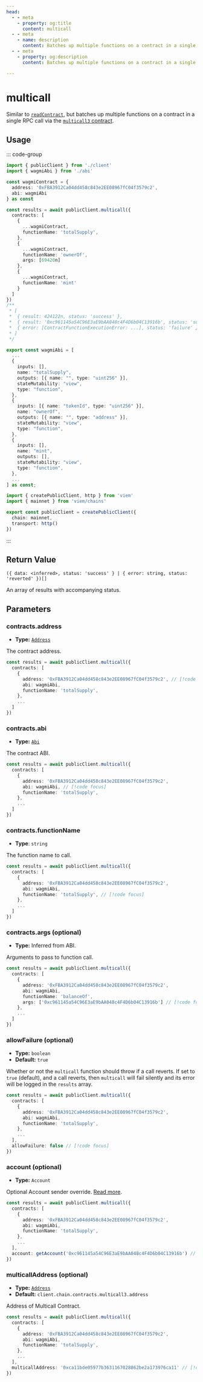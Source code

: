 ```yaml
---
head:
  - - meta
    - property: og:title
      content: multicall
  - - meta
    - name: description
      content: Batches up multiple functions on a contract in a single call.
  - - meta
    - property: og:description
      content: Batches up multiple functions on a contract in a single call.

---
```


# multicall

Similar to [`readContract`](/docs/contract/readContract), but batches up multiple functions on a contract in a single RPC call via the [`multicall3` contract](https://github.com/mds1/multicall). 

## Usage

::: code-group

```ts [example.ts]
import { publicClient } from './client'
import { wagmiAbi } from './abi'

const wagmiContract = {
  address: '0xFBA3912Ca04dd458c843e2EE08967fC04f3579c2',
  abi: wagmiAbi
} as const

const results = await publicClient.multicall({
  contracts: [
    {
      ...wagmiContract,
      functionName: 'totalSupply',
    },
    {
      ...wagmiContract,
      functionName: 'ownerOf',
      args: [69420n]
    },
    {
      ...wagmiContract,
      functionName: 'mint'
    }
  ]
})
/**
 * [
 *  { result: 424122n, status: 'success' },
 *  { result: '0xc961145a54C96E3aE9bAA048c4F4D6b04C13916b', status: 'success' },
 *  { error: [ContractFunctionExecutionError: ...], status: 'failure' }
 * ]
 */
```

```ts [abi.ts]
export const wagmiAbi = [
  ...
  {
    inputs: [],
    name: "totalSupply",
    outputs: [{ name: "", type: "uint256" }],
    stateMutability: "view",
    type: "function",
  },
  {
    inputs: [{ name: "tokenId", type: "uint256" }],
    name: "ownerOf",
    outputs: [{ name: "", type: "address" }],
    stateMutability: "view",
    type: "function",
  },
  {
    inputs: [],
    name: "mint",
    outputs: [],
    stateMutability: "view",
    type: "function",
  },
  ...
] as const;
```

```ts [client.ts]
import { createPublicClient, http } from 'viem'
import { mainnet } from 'viem/chains'

export const publicClient = createPublicClient({
  chain: mainnet,
  transport: http()
})
```

:::

## Return Value

`({ data: <inferred>, status: 'success' } | { error: string, status: 'reverted' })[]`

An array of results with accompanying status.

## Parameters

### contracts.address

- **Type:** [`Address`](/docs/glossary/types#address)

The contract address.

```ts
const results = await publicClient.multicall({
  contracts: [
    {
      address: '0xFBA3912Ca04dd458c843e2EE08967fC04f3579c2', // [!code focus]
      abi: wagmiAbi,
      functionName: 'totalSupply',
    },
    ...
  ]
})
```

### contracts.abi

- **Type:** [`Abi`](/docs/glossary/types#abi)

The contract ABI.

```ts
const results = await publicClient.multicall({
  contracts: [
    {
      address: '0xFBA3912Ca04dd458c843e2EE08967fC04f3579c2',
      abi: wagmiAbi, // [!code focus]
      functionName: 'totalSupply',
    },
    ...
  ]
})
```

### contracts.functionName

- **Type**: `string`

The function name to call.

```ts
const results = await publicClient.multicall({
  contracts: [
    {
      address: '0xFBA3912Ca04dd458c843e2EE08967fC04f3579c2',
      abi: wagmiAbi,
      functionName: 'totalSupply', // [!code focus]
    },
    ...
  ]
})
```

### contracts.args (optional)

- **Type:** Inferred from ABI.

Arguments to pass to function call.

```ts
const results = await publicClient.multicall({
  contracts: [
    {
      address: '0xFBA3912Ca04dd458c843e2EE08967fC04f3579c2',
      abi: wagmiAbi,
      functionName: 'balanceOf',
      args: ['0xc961145a54C96E3aE9bAA048c4F4D6b04C13916b'] // [!code focus]
    },
    ...
  ]
})
```

### allowFailure (optional)

- **Type:** `boolean`
- **Default:** `true`

Whether or not the `multicall` function should throw if a call reverts. If set to `true` (default), and a call reverts, then `multicall` will fail silently and its error will be logged in the `results` array.

```ts
const results = await publicClient.multicall({
  contracts: [
    {
      address: '0xFBA3912Ca04dd458c843e2EE08967fC04f3579c2',
      abi: wagmiAbi,
      functionName: 'totalSupply',
    },
    ...
  ],
  allowFailure: false // [!code focus]
})
```

### account (optional)

- **Type:** `Account`

Optional Account sender override. [Read more](/docs/clients/wallet).

```ts
const results = await publicClient.multicall({
  contracts: [
    {
      address: '0xFBA3912Ca04dd458c843e2EE08967fC04f3579c2',
      abi: wagmiAbi,
      functionName: 'totalSupply',
    },
    ...
  ],
  account: getAccount('0xc961145a54C96E3aE9bAA048c4F4D6b04C13916b') // [!code focus]
})
```

### multicallAddress (optional)

- **Type:** [`Address`](/docs/glossary/types#address)
- **Default:** `client.chain.contracts.multicall3.address`

Address of Multicall Contract.

```ts
const results = await publicClient.multicall({
  contracts: [
    {
      address: '0xFBA3912Ca04dd458c843e2EE08967fC04f3579c2',
      abi: wagmiAbi,
      functionName: 'totalSupply',
    },
    ...
  ],
  multicallAddress: '0xca11bde05977b3631167028862be2a173976ca11' // [!code focus]
})
```
